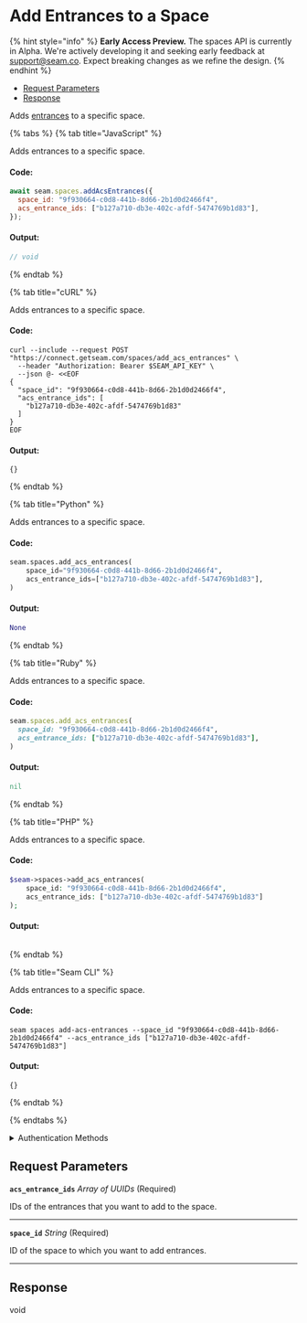 # Add Entrances to a Space
{% hint style="info" %}
**Early Access Preview.** The spaces API is currently in Alpha. We're actively developing it and seeking early feedback at [support@seam.co](mailto:support@seam.co). Expect breaking changes as we refine the design.
{% endhint %}

- [Request Parameters](#request-parameters)
- [Response](#response)

Adds [entrances](../../capability-guides/access-systems/retrieving-entrance-details.md) to a specific space.


{% tabs %}
{% tab title="JavaScript" %}

Adds entrances to a specific space.

#### Code:

```javascript
await seam.spaces.addAcsEntrances({
  space_id: "9f930664-c0d8-441b-8d66-2b1d0d2466f4",
  acs_entrance_ids: ["b127a710-db3e-402c-afdf-5474769b1d83"],
});
```

#### Output:

```javascript
// void
```
{% endtab %}

{% tab title="cURL" %}

Adds entrances to a specific space.

#### Code:

```curl
curl --include --request POST "https://connect.getseam.com/spaces/add_acs_entrances" \
  --header "Authorization: Bearer $SEAM_API_KEY" \
  --json @- <<EOF
{
  "space_id": "9f930664-c0d8-441b-8d66-2b1d0d2466f4",
  "acs_entrance_ids": [
    "b127a710-db3e-402c-afdf-5474769b1d83"
  ]
}
EOF
```

#### Output:

```curl
{}
```
{% endtab %}

{% tab title="Python" %}

Adds entrances to a specific space.

#### Code:

```python
seam.spaces.add_acs_entrances(
    space_id="9f930664-c0d8-441b-8d66-2b1d0d2466f4",
    acs_entrance_ids=["b127a710-db3e-402c-afdf-5474769b1d83"],
)
```

#### Output:

```python
None
```
{% endtab %}

{% tab title="Ruby" %}

Adds entrances to a specific space.

#### Code:

```ruby
seam.spaces.add_acs_entrances(
  space_id: "9f930664-c0d8-441b-8d66-2b1d0d2466f4",
  acs_entrance_ids: ["b127a710-db3e-402c-afdf-5474769b1d83"],
)
```

#### Output:

```ruby
nil
```
{% endtab %}

{% tab title="PHP" %}

Adds entrances to a specific space.

#### Code:

```php
$seam->spaces->add_acs_entrances(
    space_id: "9f930664-c0d8-441b-8d66-2b1d0d2466f4",
    acs_entrance_ids: ["b127a710-db3e-402c-afdf-5474769b1d83"]
);
```

#### Output:

```php

```
{% endtab %}

{% tab title="Seam CLI" %}

Adds entrances to a specific space.

#### Code:

```seam_cli
seam spaces add-acs-entrances --space_id "9f930664-c0d8-441b-8d66-2b1d0d2466f4" --acs_entrance_ids ["b127a710-db3e-402c-afdf-5474769b1d83"]
```

#### Output:

```seam_cli
{}
```
{% endtab %}

{% endtabs %}


<details>

<summary>Authentication Methods</summary>

- API key
- Personal access token
  <br>Must also include the `seam-workspace` header in the request.

To learn more, see [Authentication](https://docs.seam.co/latest/api/authentication).
</details>

## Request Parameters

**`acs_entrance_ids`** *Array* *of UUIDs* (Required)

IDs of the entrances that you want to add to the space.

---

**`space_id`** *String* (Required)

ID of the space to which you want to add entrances.

---


## Response

void


